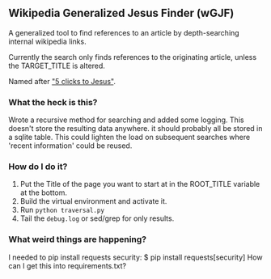 
## Wikipedia Generalized Jesus Finder (wGJF)

A generalized tool to find references to an article by depth-searching internal wikipedia links.

Currently the search only finds references to the originating article, unless the TARGET_TITLE is altered.

Named after ["5 clicks to Jesus"](http://www.urbandictionary.com/define.php?term=5%20Clicks%20To%20Jesus).



### What the heck is this?

Wrote a recursive method for searching and added some logging. This doesn't store the resulting data anywhere. it should probably all be stored in a sqlite table. This could lighten the load on subsequent searches where 'recent information' could be reused.


### How do I do it?

1. Put the Title of the page you want to start at in the ROOT_TITLE variable at the bottom.
2. Build the virtual environment and activate it.
3. Run `python traversal.py`
4. Tail the `debug.log` or sed/grep for only results.

### What weird things are happening?

I needed to pip install requests security: $ pip install requests[security]
How can I get this into requirements.txt?
